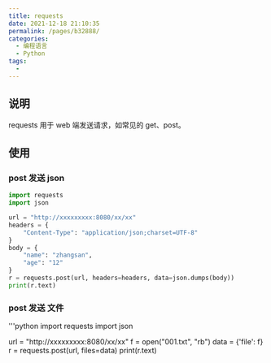 ```yaml
---
title: requests
date: 2021-12-18 21:10:35
permalink: /pages/b32888/
categories: 
  - 编程语言
  - Python
tags: 
  - 
---
```





## 说明

requests 用于 web 端发送请求，如常见的 get、post。

## 使用
### post 发送 json
```python
import requests
import json

url = "http://xxxxxxxxx:8080/xx/xx"
headers = {
    "Content-Type": "application/json;charset=UTF-8"
}
body = {
    "name": "zhangsan",
    "age": "12"
}
r = requests.post(url, headers=headers, data=json.dumps(body))
print(r.text)
```
### post 发送 文件

'''python
import requests
import json

url = "http://xxxxxxxxx:8080/xx/xx"
f = open("001.txt", "rb")
data = {'file': f}
r = requests.post(url, files=data)
print(r.text)
```